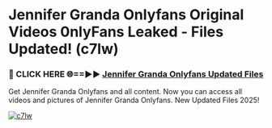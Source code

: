 # Jennifer Granda Onlyfans Original Videos 0nlyFans Leaked - Files Updated! (c7lw)

<h3>🔴 CLICK HERE 🌐==►► <a href="https://tinyurl.com/ms9xzufz" rel="nofollow">Jennifer Granda Onlyfans Updated Files</a></h3>

Get Jennifer Granda Onlyfans and all content. Now you can access all videos and pictures of Jennifer Granda Onlyfans. New Updated Files 2025!

[![c7lw](https://i.imgur.com/PQ7UWWw.gif)](https://tinyurl.com/ms9xzufz)
